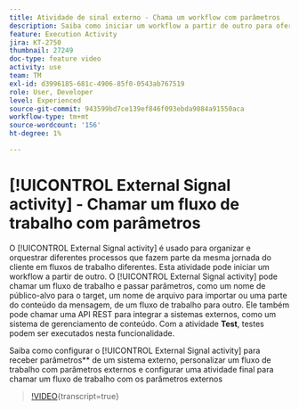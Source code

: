 ```yaml
---
title: Atividade de sinal externo - Chama um workflow com parâmetros
description: Saiba como iniciar um workflow a partir de outro para oferecer suporte a jornadas mais complexas do cliente e, ao mesmo tempo, ser capaz de monitorar e reagir melhor aos problemas.
feature: Execution Activity
jira: KT-2750
thumbnail: 27249
doc-type: feature video
activity: use
team: TM
exl-id: d3996185-681c-4906-85f0-0543ab767519
role: User, Developer
level: Experienced
source-git-commit: 943599bd7ce139ef846f093ebda9084a91550aca
workflow-type: tm+mt
source-wordcount: '156'
ht-degree: 1%

---
```



# [!UICONTROL External Signal activity] - Chamar um fluxo de trabalho com parâmetros

O [!UICONTROL External Signal activity] é usado para organizar e orquestrar diferentes processos que fazem parte da mesma jornada do cliente em fluxos de trabalho diferentes. Esta atividade pode iniciar um workflow a partir de outro. O [!UICONTROL External Signal activity] pode chamar um fluxo de trabalho e passar parâmetros, como um nome de público-alvo para o target, um nome de arquivo para importar ou uma parte do conteúdo da mensagem, de um fluxo de trabalho para outro. Ele também pode chamar uma API REST para integrar a sistemas externos, como um sistema de gerenciamento de conteúdo. Com a atividade **Test**, testes podem ser executados nesta funcionalidade.

Saiba como configurar o [!UICONTROL External Signal activity] para receber parâmetros** de um sistema externo, personalizar um fluxo de trabalho com parâmetros externos e configurar uma atividade final para chamar um fluxo de trabalho com os parâmetros externos

>[!VIDEO](https://video.tv.adobe.com/v/27249/?learn=on){transcript=true}
